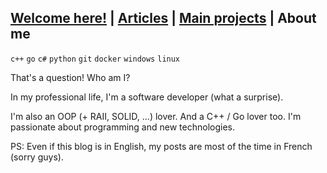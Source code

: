 ## [Welcome here!](index.md) | [Articles](articles.md) | [Main projects](projects.md) | About me
`c++` `go` `c#` `python` `git` `docker` `windows` `linux`


That's a question! Who am I?

In my professional life, I'm a software developer (what a surprise).

I'm also an OOP (+ RAII, SOLID, ...) lover. And a C++ / Go lover too. I'm passionate about programming and new technologies.

PS: Even if this blog is in English, my posts are most of the time in French (sorry guys).
